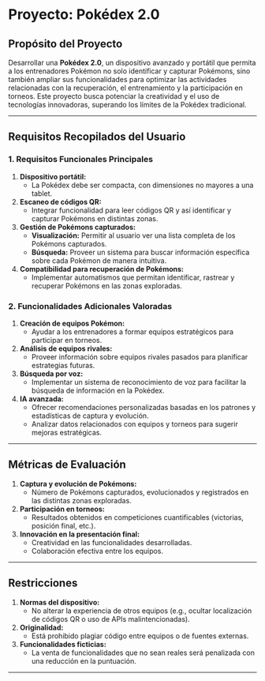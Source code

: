# **Proyecto: Pokédex 2.0**

## **Propósito del Proyecto**  
Desarrollar una **Pokédex 2.0**, un dispositivo avanzado y portátil que permita a los entrenadores Pokémon no solo identificar y capturar Pokémons, sino también ampliar sus funcionalidades para optimizar las actividades relacionadas con la recuperación, el entrenamiento y la participación en torneos. Este proyecto busca potenciar la creatividad y el uso de tecnologías innovadoras, superando los límites de la Pokédex tradicional.

---

## **Requisitos Recopilados del Usuario**

### **1. Requisitos Funcionales Principales**  
1. **Dispositivo portátil:**  
   - La Pokédex debe ser compacta, con dimensiones no mayores a una tablet.  
2. **Escaneo de códigos QR:**  
   - Integrar funcionalidad para leer códigos QR y así identificar y capturar Pokémons en distintas zonas.  
3. **Gestión de Pokémons capturados:**  
   - **Visualización:** Permitir al usuario ver una lista completa de los Pokémons capturados.  
   - **Búsqueda:** Proveer un sistema para buscar información específica sobre cada Pokémon de manera intuitiva.  
4. **Compatibilidad para recuperación de Pokémons:**  
   - Implementar automatismos que permitan identificar, rastrear y recuperar Pokémons en las zonas exploradas.  

### **2. Funcionalidades Adicionales Valoradas**  
1. **Creación de equipos Pokémon:**  
   - Ayudar a los entrenadores a formar equipos estratégicos para participar en torneos.  
2. **Análisis de equipos rivales:**  
   - Proveer información sobre equipos rivales pasados para planificar estrategias futuras.  
3. **Búsqueda por voz:**  
   - Implementar un sistema de reconocimiento de voz para facilitar la búsqueda de información en la Pokédex.  
4. **IA avanzada:**  
   - Ofrecer recomendaciones personalizadas basadas en los patrones y estadísticas de captura y evolución.  
   - Analizar datos relacionados con equipos y torneos para sugerir mejoras estratégicas.  

---

## **Métricas de Evaluación**  
1. **Captura y evolución de Pokémons:**  
   - Número de Pokémons capturados, evolucionados y registrados en las distintas zonas exploradas.  
2. **Participación en torneos:**  
   - Resultados obtenidos en competiciones cuantificables (victorias, posición final, etc.).  
3. **Innovación en la presentación final:**  
   - Creatividad en las funcionalidades desarrolladas.  
   - Colaboración efectiva entre los equipos.  

---

## **Restricciones**  
1. **Normas del dispositivo:**  
   - No alterar la experiencia de otros equipos (e.g., ocultar localización de códigos QR o uso de APIs malintencionadas).  
2. **Originalidad:**  
   - Está prohibido plagiar código entre equipos o de fuentes externas.  
3. **Funcionalidades ficticias:**  
   - La venta de funcionalidades que no sean reales será penalizada con una reducción en la puntuación.  

--- 


